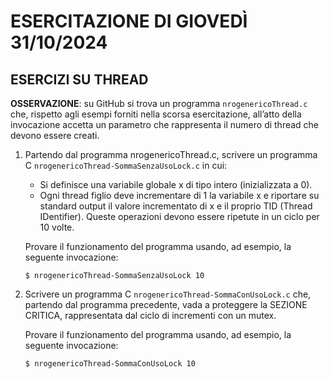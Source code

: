 # ESERCITAZIONE DI GIOVEDÌ 31/10/2024
## ESERCIZI SU THREAD

**OSSERVAZIONE**: su GitHub si trova un programma `nrogenericoThread.c` che, rispetto agli esempi forniti nella scorsa esercitazione, all’atto della invocazione accetta un parametro che rappresenta il numero di thread che devono essere creati.

1. Partendo dal programma nrogenericoThread.c, scrivere un programma C `nrogenericoThread-SommaSenzaUsoLock.c` in cui:
    - Si definisce una variabile globale x di tipo intero (inizializzata a 0).
    - Ogni thread figlio deve incrementare di 1 la variabile x e riportare su standard output il valore incrementato di x e il proprio TID (Thread IDentifier). Queste operazioni devono essere ripetute in un ciclo per 10 volte.

    Provare il funzionamento del programma usando, ad esempio, la seguente invocazione:
    ```
    $ nrogenericoThread-SommaSenzaUsoLock 10
    ```
    
2. Scrivere un programma C `nrogenericoThread-SommaConUsoLock.c` che, partendo dal programma precedente, vada a proteggere la SEZIONE CRITICA, rappresentata dal ciclo di incrementi con un mutex.

    Provare il funzionamento del programma usando, ad esempio, la seguente invocazione:
    ```bash
    $ nrogenericoThread-SommaConUsoLock 10
    ```
  